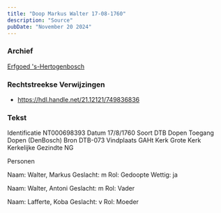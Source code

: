 ```yaml
---
title: "Doop Markus Walter 17-08-1760"
description: "Source"
pubDate: "November 20 2024"
---
```


### Archief
[Erfgoed 's-Hertogenbosch](https://www.erfgoedshertogenbosch.nl/)

### Rechtstreekse Verwijzingen
- https://hdl.handle.net/21.12121/749836836

### Tekst
Identificatie NT000698393
Datum 17/8/1760
Soort DTB Dopen
Toegang Dopen (DenBosch)
Bron DTB-073
Vindplaats GAHt
Kerk Grote Kerk
Kerkelijke Gezindte NG

Personen  

Naam:  Walter, Markus
Geslacht:  m
Rol:  Gedoopte
Wettig:  ja

Naam:  Walter, Antoni
Geslacht:  m
Rol:  Vader

Naam:  Lafferte, Koba
Geslacht:  v
Rol:  Moeder
